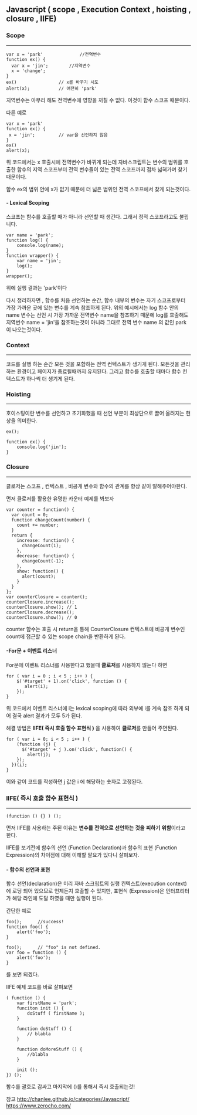 ## Javascript ( scope , Execution Context , hoisting , closure , IIFE)

### Scope

---

```
var x = 'park'		    	//전역변수
function ex() {
  var x = 'jin';		//지역변수
  x = 'change';
}
ex()				// x를 바꾸기 시도
alert(x);			// 여전히 'park'

```

지역변수는 아무리 해도 전역변수에 영향을 끼칠 수 없다. 이것이 함수 스코프 때문이다.

다른 예로

```
var x = 'park'
function ex() {
 x = 'jin';			// var을 선언하지 않음
}
ex()
alert(x);

```

위 코드에서는 x 호출시에 전역변수가 바뀌게 되는데 자바스크립트는 변수의 범위를 호출한 함수의 지역 스코프부터 전역 변수들이 있는 전역 스코프까지 점차 넓혀가며 찾기 때문이다.

함수 ex의 범위 안에 x가 없기 때문에 더 넓은 범위인 전역 스코프에서 찾게 되는것이다.



#### - Lexical Scoping

스코프는 함수를 호출할 때가 아니라 선언할 때 생긴다. 그래서 정적 스코프라고도 불립니다.

```
var name = 'park';
function log() {
	console.log(name);
}
function wrapper() {
	var name = 'jin';
	log();
}
wrapper();

```

위에 실행 결과는 'park'이다 

다시 정리하자면 , 함수를 처음 선언하는 순간, 함수 내부의 변수는 자기 스코프로부터 가장 가까운 곳에 있는 변수를 계속 참조하게 된다. 위의 예시에서는 log 함수 안의 name 변수는 선언 시 가장 가까운 전역변수 name을 참조하기 때문에 log를 호출해도 지역변수 name = 'jin'을 참조하는것이 아니라 그대로 전역 변수 name 의 값인 park이 나오는것이다.



### Context

---

코드를 실행 하는 순간 모든 것을 포함하는 전역 컨텍스트가 생기게 된다. 모든것을 관리 하는 환경이고 페이지가 종료될때까지 유지된다. 그리고 함수를 호출할 때마다 함수 컨텍스트가 하나씩 더 생기게 된다.



### Hoisting

---

호이스팅이란 변수를 선언하고 초기화했을 때 선언 부분이 최상단으로 끌어 올려지는 현상을 의미한다.



```
ex();

function ex() {
    console.log('jin');
}
```



### Closure

---

클로저는 스코프 , 컨텍스트 , 비공개 변수와 함수의 관계를 항상 같이 말해주어야한다.

먼저 클로저를 활용한 유명한 카운터 예제를 봐보자

```
var counter = function() {
  var count = 0;
  function changeCount(number) {
    count += number;
  }
  return {
    increase: function() {
      changeCount(1);
    },
    decrease: function() {
      changeCount(-1);
    },
    show: function() {
      alert(count);
    }
  }
};
var counterClosure = counter();   
counterClosure.increase();
counterClosure.show(); // 1
counterClosure.decrease();
counterClosure.show(); // 0

```

counter 함수는 호출 시 return을 통해 CounterClosure 컨텍스트에 비공개 변수인 count에 접근할 수 있는 scope chain을 반환하게 된다.



####  -For문 + 이벤트 리스너

For문에 이벤트 리스너를 사용한다고 했을때 **클로저**를 사용하지 않는다 하면

```
for ( var i = 0 ; i < 5 ; i++ ) {
	$('#target' + 1).on('click', function () {
	   alert(i);
	});
}
```

위 코드에서 이벤트 리스너에 i는 lexical scoping에 따라 외부에 i를 계속 참조 하게 되어 결국 alert 결과가 모두 5가 된다.

해결 방법은 **IIFE( 즉시 호출 함수 표현식 )** 을 사용하여 **클로저**를 만들어 주면된다.

```
for ( var i = 0; i < 5 ; i++ ) {
	(function (j) {
	  $('#target' + j ).on('click', function() {
		alert(j);
	});
  })(i);
}

```

이와 같이 코드를 작성하면 j 값은 i 에 해당하는 숫자로 고정된다.



### IIFE( 즉시 호출 함수 표현식 )

---

```
(function () {} ) ();
```

먼저 IIFE를 사용하는 주된 이유는 **변수를** **전역으로** **선언하는** **것을** **피하기** **위함**이라고 한다.



IIFE를 보기전에 함수의 선언 (Function Declaration)과 함수의 표현 (Function Expression)의 차이점에 대해 이해할 팔요가 있다니 살펴보자.

#### - 함수의 선언과 표현

함수 선언(declaration)은 미리 자바 스크립트의 실행 컨텍스트(execution context)에 로딩 되어 있으므로 언제든지 호출할 수 있지만, 표현식 (Expression)은 인터프리터가 해당 라인에 도달 하였을 때만 실행이 된다. 



간단한 예로 

```
foo();		//success!
function foo() {
	alert('foo');
}

foo();		// "foo" is not defined.
var foo = function () {
	alert('foo');
}
```

를 보면 되겠다.



IIFE 예제 코드를 바로 살펴보면

```
( function () { 
	var firstName = 'park';
	funciton init () {
		doStuff ( firstName );
	}

	function doStuff () {
		// blabla
	}
	
	function doMoreStuff () {
		//blabla
	}

	init ();
}) ();

```

함수를 괄호로 감싸고 마지막에 ()를 통해서 즉시 호출되는것!


참고
<http://chanlee.github.io/categories/Javascript/>
<https://www.zerocho.com/>
